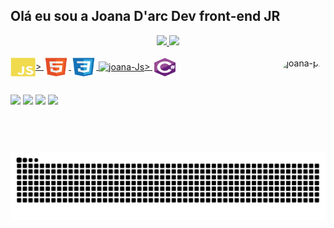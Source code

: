 ## Olá eu sou a Joana D'arc Dev front-end JR
<div align="center">
  <a href="https://github.com/Joanadarknes">
  <img height="180em" src="https://github-readme-stats.vercel.app/api?username=Joanadarknes&show_icons=true&theme=dark&include_all_commits=true&count_private=true"/>
  <img height="180em" src="https://github-readme-stats.vercel.app/api/top-langs/?username=Joanadarknes&layout=compact&langs_count=7&theme=dark"/>
</div>
<div style="display: inline_block"><br>
  <img align="center" alt="joana-Js" height="30" width="40" src="https://raw.githubusercontent.com/devicons/devicon/master/icons/javascript/javascript-plain.svg">>
  <img align="center" alt="joana-HTML" height="30" width="40" src="https://raw.githubusercontent.com/devicons/devicon/master/icons/html5/html5-original.svg">
  <img align="center" alt="joana-CSS" height="30" width="40" src="https://raw.githubusercontent.com/devicons/devicon/master/icons/css3/css3-original.svg">
   <img align="center" alt="joana-Js" height="30" width="40" src="https://cdn.jsdelivr.net/gh/devicons/devicon/icons/cplusplus/cplusplus-original.svg">>
  <img align="center" alt="joana-Csharp" height="30" width="40" src="https://raw.githubusercontent.com/devicons/devicon/master/icons/csharp/csharp-original.svg">
  <img align="right" alt="joana-pic" height="150" style="border-radius:50px;" src="https://share-cdn.picrew.me/shareImg/org/202201/338224_MOJ1VrDC.png">
</div>
  
  ##
 
<div> 
  <a href="https://instagram.com/ops_xoana" target="_blank"><img src="https://img.shields.io/badge/-Instagram-%23E4405F?style=for-the-badge&logo=instagram&logoColor=white" target="_blank"></a>
 <a href="https://discord.gg/75NHmgJn" target="_blank"><img src="https://img.shields.io/badge/Discord-7289DA?style=for-the-badge&logo=discord&logoColor=white" target="_blank"></a> 
  <a href = "mailto:Joanadarknes2233@gmail.com"><img src="https://img.shields.io/badge/-Gmail-%23333?style=for-the-badge&logo=gmail&logoColor=white" target="_blank"></a>
  <a href="https://www.linkedin.com/in/joana-d-arc-25a22a215/" target="_blank"><img src="https://img.shields.io/badge/-LinkedIn-%230077B5?style=for-the-badge&logo=linkedin&logoColor=white" target="_blank"></a> 
 
  ![Snake animation](https://github.com/Joanadarknes/Joanadarknes/blob/output/github-contribution-grid-snake.svg)
 
</div>

